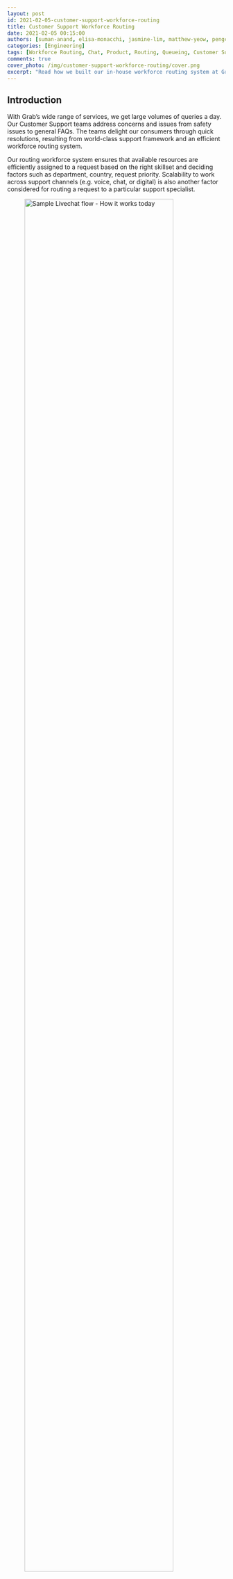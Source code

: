 ```yaml
---
layout: post
id: 2021-02-05-customer-support-workforce-routing
title: Customer Support Workforce Routing
date: 2021-02-05 00:15:00
authors: [suman-anand, elisa-monacchi, jasmine-lim, matthew-yeow, pengcheng-zhao]
categories: [Engineering]
tags: [Workforce Routing, Chat, Product, Routing, Queueing, Customer Support]
comments: true
cover_photo: /img/customer-support-workforce-routing/cover.png
excerpt: "Read how we built our in-house workforce routing system at Grab."
---
```


## Introduction

With Grab’s wide range of services, we get large volumes of queries a day. Our Customer Support teams address concerns and issues from safety issues to general FAQs. The teams delight our consumers through quick resolutions, resulting from world-class support framework and an efficient workforce routing system.

Our routing workforce system ensures that available resources are efficiently assigned to a request based on the right skillset and deciding factors such as department, country, request priority. Scalability to work across support channels (e.g. voice, chat, or digital) is also another factor considered for routing a request to a particular support specialist.

<div class="post-image-section"><figure>
  <img src="/img/customer-support-workforce-routing/image8.gif" alt="Sample Livechat flow - How it works today" style="width:90%"> <figcaption align="middle"><i>Sample Livechat flow - How it works today</i></figcaption>
  </figure></div>


Having an efficient workforce routing system ensures that requests are directed to relevant support specialists who are most suited to handle a certain type of issue, resulting in quicker resolution, happier and satisfied consumers, and reduced cost spent on support.

We initially implemented a third-party solution, however there were a few limitations, such as prioritisation, that motivated us to build our very own routing solution that provides better routing configuration controls and cost reduction from licensing costs.

This article describes how we built our in-house workforce routing system at Grab and focuses on _Livechat_, one of the domains of consumer support.


## Problem

Let’s run through the issues with our previous routing solution in the next sections.

### Priority Management

The third-party solution didn’t allow us to prioritise a group of requests over others. This was particularly important for handling safety issues that were not impacted due to other low-priority requests like enquiries. So our goal for the in-house solution was to ensure that we were able to configure the priority of the request queues.

### Bespoke Product Customisation

With the third-party solution being a generic service provider, customisations often required long lead times as not all product requests from Grab were well received by the mass market. Building this in-house meant Grab had full controls over the design and configuration over routing. Here are a few sample use cases that were addressed by customisation:

*   **Bulk configuration changes** - Previously, it was challenging to assign the same configuration to multiple agents. So, we introduced another layer of grouping for agents that share the same configuration. For example, which queues the agents receive chats from and what the proficiency and max concurrency should be.
*   **Resource Constraints** - To avoid overwhelming resources with unlimited chats and maintaining reasonable wait times for our consumers, we introduced a dynamic queue limit on the number of chat requests enqueued. This limit was based on factors like the number of incoming chats and the agent performance over the last hour.
*   **Remote Work Challenges** - With the pandemic situation and more of our agents working remotely, network issues were common. So we released an enhancement on the routing system to reroute chats handled by unavailable agents (due to disconnection for an extended period) to another available agent. The seamless experience helped increase consumer satisfaction.

### Reporting and Analytics

Similar to previous point, having a solution addressing generic use cases didn't allow us to add further customisations for monitoring. With the custom implementation, we were able to add more granular metrics that are very useful to assess the agent productivity and performance, which helps in planning the resources ahead of time. This is why reporting and analytics were so valuable for workforce planning. Few of the customisations added additionally were:

*   **Agent Time Utilisation** - While basic agent tracking was available in the out-of-the-box solution, it limited users to three states (online, away, and invisible). With the custom routing solution, we were able to create customised statuses to reflect the time the agent spent in a particular state due to chat connection issues and failures and reflect this on dashboards for immediate attention.
*   **Chat Transfers** - The number of chat transfers could only be tabulated manually. We then automated this process with a custom implementation.

## Solution
Now that we've covered the issues we're solving, let's go over the solutions.

### Prioritising High-priority Requests

During routing, the constraint is on the number of resources available. The incoming requests cannot simply be assigned to the first available agent. The issue with this approach is that we would eventually run out of agents to serve the high-priority requests.

One of the ways to prevent this is to have a separate group of agents to solely handle high-priority requests. This does not solve issues as the high-priority requests and low-priority requests share the same queue and are de-queued in a _First-In, First-out (FIFO)_ order. As a result, the low-priority requests are directly processed instead of waiting for the queue to fill up before processing high-priority requests. Because of this queuing issue, prioritisation of requests is critical.

#### The Need to Prioritise

High-priority requests, such as safety issues, must not be in the queue for a long duration and should be handled as fast as possible even when the system is filled with low-priority requests.

There are two different kinds of queues: one to handle requests at priority level and the other to handle individual issues that are on the business queues on which the queue limit constraints apply.

To illustrate further, here are two different scenarios of enqueuing/de-queuing:

**Different Issues with Different Priorities**

In this scenario, the priority is set to de-queue safety issues, which are in the high-priority queue, before picking up the enquiry issues from the low-priority queue.

<div class="post-image-section"><figure>
  <img src="/img/customer-support-workforce-routing/image6.png" alt="Different issues with different priorities"> <figcaption align="middle"><i>Different issues with different priorities</i></figcaption>
  </figure></div>

**Identical Issues with Different Priorities**

In this scenario where identical issues have different priorities, the reallocated enquiry issue in the high-priority queue is de-queued first before picking up a low-priority enquiry issue. Reallocations happen when a chat is transferred to another agent or when it was not accepted by the allocated agent. When reallocated, it goes back to the queue with a higher priority.

<div class="post-image-section"><figure>
  <img src="/img/customer-support-workforce-routing/image7.png" alt="Identical issues with different priorities"> <figcaption align="middle"><i>Identical issues with different priorities</i></figcaption>
  </figure></div>

#### Approach

To implement different levels of priorities, we decided to use separate queues for each of the priorities and denoted the request queues by groups, which could logically exist in any of the priority queues.

For de-queueing, time slices of varied lengths were assigned to each of the queues to make sure the de-queueing worker spends more time on a higher priority queue.

The architecture uses multiple de-queueing workers running in parallel, with each worker looping over the queues and waiting for a message in a queue for a certain amount of time, and then allocating it to an agent.

```
for i := startIndex; i < len(consumer.priorityQueue); i++ {
 queue := consumer.priorityQueue[i]
 duration := queue.config.ProcessingDurationInMilliseconds
 for now := time.Now(); time.Since(now) < time.Duration(duration)*time.Millisecond; {
   consumer.processMessage(queue.client, queue.config)
   // cool down
   time.Sleep(time.Millisecond * 100)
 }
}
```

The above code snippet iterates over individual priority queues and waits for a message for a certain duration, it then processes the message upon receipt. There is also a cooldown period of 100ms before it moves on to receive a message from a different priority queue.

The caveat with the above approach is that the worker may end up spending more time than expected when it receives a message at the end of the waiting duration. We addressed this by having multiple workers running concurrently.

#### Request Starvation

Now when priority queues are used, there is a possibility that some of the low-priority requests remain unprocessed for long periods of time. To ensure that this doesn’t happen, the workers are forced to run out of sync by tweaking the order in which priority queues are processed, such that when _worker1_ is processing a high-priority queue request, _worker2_ is waiting for a request in the medium-priority queue instead of the high-priority queue.

### Customising to Our Needs

We wanted to make sure that agents with the adequate skills are assigned to the right queues to handle the requests. On top of that, we wanted to ensure that there is a limit on the number of requests that a queue can accept at a time, guaranteeing that the system isn’t flushed with too many requests, which can lead to longer waiting times for request allocation.

#### Approach

The queues are configured with a dynamic queue limit, which is the upper limit on the number of requests that a queue can accept. Additionally attributes such as country, department, and skills are defined on the queue.

The dynamic queue limit takes account of the utilisation factor of the queue and the available agents at the given time, which ensures an appropriate waiting time at the queue level.

A simple approach to assign which queues the agents can receive the requests from is to directly assign the queues to the agents. But this leads to another problem to solve, which is to control the number of concurrent chats an agent can handle and define how proficient an agent is at solving a request. Keeping this in mind, it made sense to have another grouping layer between the queue and agent assignment and to define attributes, such as concurrency, to make sure these groups can be reused.

<div class="post-image-section"><figure>
  <img src="/img/customer-support-workforce-routing/image1.png" alt="Agent assignment"> <figcaption align="middle"><i>Agent assignment</i></figcaption>
  </figure></div>

There are three entities in agent assignment:

*   Queue
*   Agent Group
*   Agent

When the request is de-queued, the agent list mapped to the queue is found and then some additional business rules (e.g. proficiency check) are applied to calculate the eligibility score of each mapped agent to decide which agent is the best suited to cater to the request.

The factors impacting the eligibility score are proficiency (whether the agent is online/offline), current concurrency, max concurrency, and last allocation time.

#### Ensuring the Concurrency is Not Breached

To make sure that the agent doesn’t receive more chats than their defined concurrency, a locking mechanism is used at per agent level. During agent allocation, the worker acquires a lock on the agent record with an expiry, preventing other workers from allocating a chat to this agent. Only once the allocation process is complete (either failed or successful), the concurrency is updated and the lock is released, allowing other workers to assign more chats to the agent depending on the bandwidth.

A similar approach was used to ensure that the queue limit doesn’t exceed the desired limit.

#### Reallocation and Transfers

Having the routing configuration setup, the reallocation of agents is done using the same steps for agent allocation.

To transfer a chat to another queue, the request goes back to the queue with a higher priority so that the request is assigned faster.

#### Unaccepted Chats

If the agent fails to accept the request in a given period of time, then the request is put back into the queue, but this time with a higher priority. This is the reason why there’s a corresponding re-allocation queue with a higher priority than the normal queue to make sure that those unaccepted requests don’t have to wait in the queue again.

#### Informing the Frontend about Allocation

When an allocation of an agent happens, the routing system needs to inform the frontend by sending messages over websocket to the frontend. This is done with our super reliable messaging system called _Hermes_, which operates at scale in supporting *12k concurrent connections* and establishes real-time communication between agents and consumers.

#### Finding the Online Agents

The routing system should only send the allocation message to the frontend when the agent is online and accepting requests. Frontend uses the same websocket connection used to receive the allocation message to inform the routing system about the availability of agents. This means that if for some reason, the websocket connection is broken due to internet connection issues, the agent would stop receiving any new chat requests.

### Enriched Reporting and Analytics

The routing system is able to push monitoring metrics, such as number of online agents, number of chat requests assigned to the agent, and so on. Because of the fine-grained control that comes with building this system in-house, it gives us the ability to push more custom metrics.

There are two levels of monitoring offered by this system: real-time monitoring and non-real time monitoring. They can be used for analytics for calculating things like the productivity of the agent and the time they spent on each chat.

We achieved the discussed solutions with the help of _StatsD_ for real-time monitoring and for analytical purposes. We sent the data used for Tableau visualisations and reporting to Presto tables.

Given that the bottleneck for this system is the number of resources (i.e. number of agents), the real time monitoring helps identify which configuration needs to be adjusted when there is a spike in the number of requests. Moreover, the analytical persistent data allows us the ability to predict the traffic and plan the workforce management such that they are efficiently handling the requests.

## Scalability

Letting the system behave appropriately when rolled out to multiple regions is a very critical piece that needed to be taken into account. To ensure that there were enough workers to handle requests, horizontal scaling of instances was set when the CPU utilisation increases.

Now to understand the system limitations and behaviour before releasing to multiple regions, we ran load tests with 10x more traffic than expected. This gave us the understanding on what monitors and alerts we should add to make sure the system is able to function efficiently and reduce our recovery time if something goes wrong.

## Next Steps

We have lined up a few enhancements to reduce the consumer wait time and the time spent by the agents on unresponsive consumers. Aside from chats, we plan to implement this solution to handle digital issues (social media and emails) and voice requests (call).

---

<small class="credits">Special thanks to Andrea Carlevato and Karen Kue for making sure that the blogpost is interesting and represents the problem we solved accurately.</small>

---

## Join Us

Grab is a leading superapp in Southeast Asia, providing everyday services that matter to consumers. More than just a ride-hailing and food delivery app, Grab offers a wide range of on-demand services in the region, including mobility, food, package and grocery delivery services, mobile payments, and financial services across over 400 cities in eight countries.

Powered by technology and driven by heart, our mission is to drive Southeast Asia forward by creating economic empowerment for everyone. If this mission speaks to you, [join our team](https://grab.careers/) today! 
